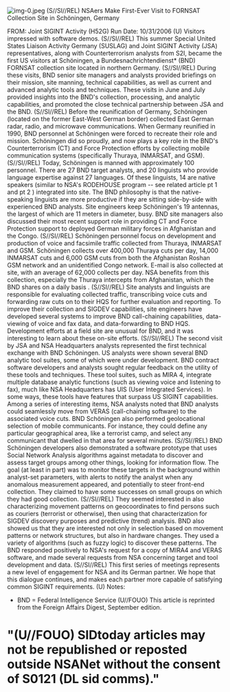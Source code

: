 ![img-0.jpeg](img-0.jpeg)
(S//SI//REL) NSAers Make First-Ever Visit to FORNSAT Collection Site in Schöningen, Germany

FROM:
Joint SIGINT Activity (H52G)
Run Date: 10/31/2006
(U) Visitors impressed with software demos.
(S//SI//REL) This summer Special United States Liaison Activity Germany (SUSLAG) and Joint SIGINT Activity (JSA) representatives, along with Counterterrorism analysts from S2I, became the first US visitors at Schöningen, a Bundesnachrichtendienst* (BND) FORNSAT collection site located in northern Germany.
(S//SI//REL) During these visits, BND senior site managers and analysts provided briefings on their mission, site manning, technical capabilities, as well as current and advanced analytic tools and techniques. These visits in June and July provided insights into the BND's collection, processing, and analytic capabilities, and promoted the close technical partnership between JSA and the BND.
(S//SI//REL) Before the reunification of Germany, Schöningen (located on the former East-West German border) collected East German radar, radio, and microwave communications. When Germany reunified in 1990, BND personnel at Schöningen were forced to recreate their role and mission. Schöningen did so proudly, and now plays a key role in the BND's Counterterrorism (CT) and Force Protection efforts by collecting mobile communication systems (specifically Thuraya, INMARSAT, and GSM).
(S//SI//REL) Today, Schöningen is manned with approximately 100 personnel. There are 27 BND target analysts, and 20 linguists who provide language expertise against 27 languages. Of these linguists, 14 are native speakers (similar to NSA's RODEHOUSE program -- see related article pt 1 and pt 2 ) integrated into site. The BND philosophy is that the native-speaking linguists are more productive if they are sitting side-by-side with experienced BND analysts. Site engineers keep Schöningen's 19 antennas, the largest of which are 11 meters in diameter, busy. BND site managers also discussed their most recent support role in providing CT and Force Protection support to deployed German military forces in Afghanistan and the Congo.
(S//SI//REL) Schöningen personnel focus on development and production of voice and facsimile traffic collected from Thuraya, INMARSAT and GSM. Schöningen collects over 400,000 Thuraya cuts per day, 14,000 INMARSAT cuts and 6,000 GSM cuts from both the Afghanistan Roshan GSM network and an unidentified Congo network. E-mail is also collected at site, with an average of 62,000 collects per day. NSA benefits from this collection, especially the Thuraya intercepts from Afghanistan, which the BND shares on a daily basis .
(S//SI//REL) Site analysts and linguists are responsible for evaluating collected traffic, transcribing voice cuts and forwarding raw cuts on to their HQS for further evaluation and reporting. To improve their collection and SIGDEV capabilities, site engineers have developed several systems to improve BND call-chaining capabilities, data-viewing of voice and fax data, and data-forwarding to BND HQS. Development efforts at a field site are unusual for BND, and it was interesting to learn about these on-site efforts.
(S//SI//REL) The second visit by JSA and NSA Headquarters analysts represented the first technical exchange with BND Schöningen. US analysts were shown several BND analytic tool suites, some of which were under development. BND contract software developers and analysts sought regular feedback on the utility of these tools and techniques. These tool suites, such as MIRA 4, integrate multiple database analytic functions (such as viewing voice and listening to fax), much like NSA Headquarters has UIS (User Integrated Services). In some ways, these tools
have features that surpass US SIGINT capabilities. Among a series of interesting items, NSA analysts noted that BND analysts could seamlessly move from VERAS (call-chaining software) to the associated voice cuts. BND Schöningen also performed geolocational selection of mobile communicants. For instance, they could define any particular geographical area, like a terrorist camp, and select any communicant that dwelled in that area for several minutes.
(S//SI//REL) BND Schöningen developers also demonstrated a software prototype that uses Social Network Analysis algorithms against metadata to discover and assess target groups among other things, looking for information flow. The goal (at least in part) was to monitor these targets in the background within analyst-set parameters, with alerts to notify the analyst when any anomalous measurement appeared, and potentially to steer front-end collection. They claimed to have some successes on small groups on which they had good collection.
(S//SI//REL) They seemed interested in also characterizing movement patterns on geocoordinates to find persons such as couriers (terrorist or otherwise), then using that characterization for SIGDEV discovery purposes and predictive (trend) analysis. BND also showed us that they are interested not only in selection based on movement patterns or network structures, but also in hardware changes. They used a variety of algorithms (such as fuzzy logic) to discover these patterns. The BND responded positively to NSA's request for a copy of MIRA4 and VERAS software, and made several requests from NSA concerning target and tool development and data.
(S//SI//REL) This first series of meetings represents a new level of engagement for NSA and its German partner. We hope that this dialogue continues, and makes each partner more capable of satisfying common SIGINT requirements.
(U) Notes:

* BND = Federal Intelligence Service
(U//FOUO) This article is reprinted from the Foreign Affairs Digest, September edition.


# "(U//FOUO) SIDtoday articles may not be republished or reposted outside NSANet without the consent of S0121 (DL sid comms)."
